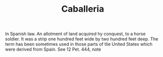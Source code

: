 ---
title: Caballeria
letter: C
permalink: "/definitions/bld-caballeria.html"
body: In Spanish law. An allotment of land acquired hy conquest, to a horse soldier.
  It was a strip one hundred feet wide by two hundred feet deep. The term has been
  sometimes used in those parts of tlie United States which were derived from Spain.
  See 12 Pet. 444, note
published_at: '2018-07-07'
source: Black's Law Dictionary 2nd Ed (1910)
layout: post
---